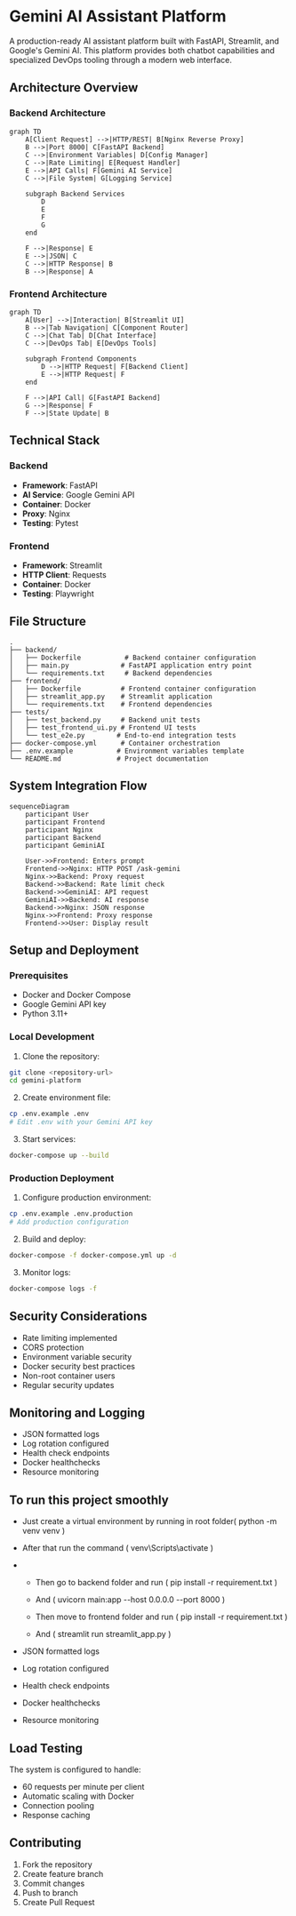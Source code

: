 # Gemini AI Assistant Platform

A production-ready AI assistant platform built with FastAPI, Streamlit, and Google's Gemini AI. This platform provides both chatbot capabilities and specialized DevOps tooling through a modern web interface.

## Architecture Overview

### Backend Architecture
```mermaid
graph TD
    A[Client Request] -->|HTTP/REST| B[Nginx Reverse Proxy]
    B -->|Port 8000| C[FastAPI Backend]
    C -->|Environment Variables| D[Config Manager]
    C -->|Rate Limiting| E[Request Handler]
    E -->|API Calls| F[Gemini AI Service]
    C -->|File System| G[Logging Service]
    
    subgraph Backend Services
        D
        E
        F
        G
    end
    
    F -->|Response| E
    E -->|JSON| C
    C -->|HTTP Response| B
    B -->|Response| A
```

### Frontend Architecture
```mermaid
graph TD
    A[User] -->|Interaction| B[Streamlit UI]
    B -->|Tab Navigation| C[Component Router]
    C -->|Chat Tab| D[Chat Interface]
    C -->|DevOps Tab| E[DevOps Tools]
    
    subgraph Frontend Components
        D -->|HTTP Request| F[Backend Client]
        E -->|HTTP Request| F
    end
    
    F -->|API Call| G[FastAPI Backend]
    G -->|Response| F
    F -->|State Update| B
```

## Technical Stack

### Backend
- **Framework**: FastAPI
- **AI Service**: Google Gemini API
- **Container**: Docker
- **Proxy**: Nginx
- **Testing**: Pytest

### Frontend
- **Framework**: Streamlit
- **HTTP Client**: Requests
- **Container**: Docker
- **Testing**: Playwright

## File Structure
```
.
├── backend/
│   ├── Dockerfile           # Backend container configuration
│   ├── main.py             # FastAPI application entry point
│   └── requirements.txt     # Backend dependencies
├── frontend/
│   ├── Dockerfile          # Frontend container configuration
│   ├── streamlit_app.py    # Streamlit application
│   └── requirements.txt    # Frontend dependencies
├── tests/
│   ├── test_backend.py     # Backend unit tests
│   ├── test_frontend_ui.py # Frontend UI tests
│   └── test_e2e.py        # End-to-end integration tests
├── docker-compose.yml      # Container orchestration
├── .env.example           # Environment variables template
└── README.md              # Project documentation
```

## System Integration Flow

```mermaid
sequenceDiagram
    participant User
    participant Frontend
    participant Nginx
    participant Backend
    participant GeminiAI

    User->>Frontend: Enters prompt
    Frontend->>Nginx: HTTP POST /ask-gemini
    Nginx->>Backend: Proxy request
    Backend->>Backend: Rate limit check
    Backend->>GeminiAI: API request
    GeminiAI->>Backend: AI response
    Backend->>Nginx: JSON response
    Nginx->>Frontend: Proxy response
    Frontend->>User: Display result
```

## Setup and Deployment

### Prerequisites
- Docker and Docker Compose
- Google Gemini API key
- Python 3.11+

### Local Development
1. Clone the repository:
```bash
git clone <repository-url>
cd gemini-platform
```

2. Create environment file:
```bash
cp .env.example .env
# Edit .env with your Gemini API key
```

3. Start services:
```bash
docker-compose up --build
```

### Production Deployment

1. Configure production environment:
```bash
cp .env.example .env.production
# Add production configuration
```

2. Build and deploy:
```bash
docker-compose -f docker-compose.yml up -d
```

3. Monitor logs:
```bash
docker-compose logs -f
```

## Security Considerations

- Rate limiting implemented
- CORS protection
- Environment variable security
- Docker security best practices
- Non-root container users
- Regular security updates

## Monitoring and Logging

- JSON formatted logs
- Log rotation configured
- Health check endpoints
- Docker healthchecks
- Resource monitoring

## To run this project smoothly
- Just create a virtual environment by running in root folder( python -m venv venv )
- After that run the command ( venv\Scripts\activate )
- 
    - Then go to backend folder and run ( pip install -r requirement.txt )
    - And ( uvicorn main:app --host 0.0.0.0 --port 8000 )

    - Then move to frontend folder and run ( pip install -r requirement.txt )
    - And ( streamlit run streamlit_app.py )


- JSON formatted logs
- Log rotation configured
- Health check endpoints
- Docker healthchecks
- Resource monitoring

## Load Testing

The system is configured to handle:
- 60 requests per minute per client
- Automatic scaling with Docker
- Connection pooling
- Response caching

## Contributing

1. Fork the repository
2. Create feature branch
3. Commit changes
4. Push to branch
5. Create Pull Request
